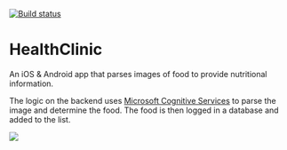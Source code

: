 [![Build status](https://build.appcenter.ms/v0.1/apps/e7b0f0bb-38d1-454d-83cc-177475f52c06/branches/master/badge)](https://appcenter.ms)

# HealthClinic

An iOS & Android app that parses images of food to provide nutritional information.

The logic on the backend uses [Microsoft Cognitive Services](https://docs.microsoft.com/azure/?WT.mc_id=mobile-0000-bramin) to parse the image and determine the food. The food is then logged in a database and added to the list.

![](https://github.com/brminnick/Videos/blob/master/HealthClinic/HealthClinic.gif)
